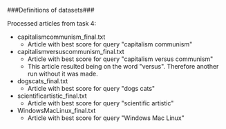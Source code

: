 ###Definitions of datasets###

Processed articles from task 4:
* capitalismcommunism_final.txt
    * Article with best score for query "capitalism communism"
* capitalismversuscommunism_final.txt
    * Article with best score for query "capitalism versus communism"
    * This article resulted being on the word "versus". Therefore another run without it was made.
* dogscats_final.txt
    * Article with best score for query "dogs cats"
* scientificartistic_final.txt
    * Article with best score for query "scientific artistic"
* WindowsMacLinux_final.txt
    * Article with best score for query "Windows Mac Linux"
